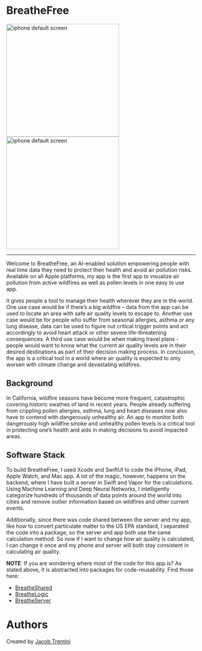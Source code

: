 # BreatheFree

<img src="https://github.com/Awesomeplayer165/BreatheFree/assets/70717139/9b45a700-059f-4c3b-b561-000780ac6dd2" alt="iphone default screen" width="300"/>
<img src="https://github.com/Awesomeplayer165/BreatheFree/assets/70717139/53aae384-c9bc-490c-ab7c-b86f9b1d4477" alt="iphone default screen" width="300"/>

---

Welcome to BreatheFree, an AI-enabled solution empowering people with real time data they need to protect their health and avoid air pollution risks. Available on all Apple platforms, my app is the first app to visualize air pollution from active wildfires as well as pollen levels in one easy to use app.

It gives people a tool to manage their health wherever they are in the world. One use case would be if there’s a big wildfire - data from the app can be used to locate an area with safe air quality levels to escape to. Another use case would be for people who suffer from seasonal allergies, asthma or any lung disease, data can be used to figure out critical trigger points and act accordingly to avoid heart attack or other severe life-threatening consequences. A third use case would be when making travel plans - people would want to know what the current air quality levels are in their desired destinations as part of their decision making process. In conclusion, the app is a critical tool in a world where air quality is expected to only worsen with climate change and devastating wildfires.


## Background

In California, wildfire seasons have become more frequent, catastrophic covering historic swathes of land in recent years. People already suffering from crippling pollen allergies, asthma, lung and heart diseases now also have to contend with dangerously unhealthy air. An app to monitor both dangerously high wildfire smoke and unhealthy pollen levels is a critical tool in protecting one’s health and aids in making decisions to avoid impacted areas. 

## Software Stack

To build BreatheFree, I used Xcode and SwiftUI to code the iPhone, iPad, Apple Watch, and Mac app. A lot of the magic, however, happens on the backend, where I have built a server in Swift and Vapor for the calculations. Using Machine Learning and Deep Neural Networks, I intelligently categorize hundreds of thousands of data points around the world into cities and remove outlier information based on wildfires and other current events.

Additionally, since there was code shared between the server and my app, like how to convert particulate matter to the US EPA standard, I separated the code into a package, so the server and app both use the same calculation method. So now if I want to change how air quality is calculated, I can change it once and my phone and server will both stay consistent in calculating air quality.

**NOTE**: If you are wondering where most of the code for this app is? As stated above, it is abstracted into packages for code-reusability. Find those here:
- [BreatheShared](https://github.com/Awesomeplayer165/BreatheShared)
- [BreatheLogic](https://github.com/Awesomeplayer165/BreatheLogic)
- [BreatheServer](https://github.com/Awesomeplayer165/BreatheServer)

# Authors
Created by [Jacob Trentini](https://github.com/Awesomeplayer165)
